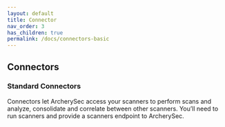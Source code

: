 ```yaml
---
layout: default
title: Connector
nav_order: 3
has_children: true
permalink: /docs/connectors-basic
---
```


## Connectors

### Standard Connectors 

Connectors let ArcherySec access your scanners to perform scans and analyze, consolidate and correlate between other scanners. You’ll need to run scanners and provide a scanners endpoint to ArcherySec.
